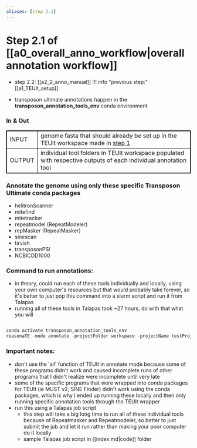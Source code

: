 ```yaml
---
aliases: [step 2.1]
---
```

# Step 2.1 of [[a0_overall_anno_workflow|overall annotation workflow]]
- step 2.2: [[a2_2_anno_manual]]
!!! info "previous step:"
    [[a1_TEUlt_setup]]
    
- transposon ultimate annotations happen in the **transposon_annotation_tools_env** conda environment

### In & Out
<table cellpadding="5" style="border: 1px solid black">
    <tr style="border: 1px solid black">
        <td style="border: 1px solid black" >INPUT</td>
        <td style="border: 1px solid black">genome fasta that should already be set up in the TEUlt workspace made in <a href="1_TEUlt_setup.md" class="internal-link">step 1</a></td>
    </tr>
    <tr>
        <td style="border: 1px solid black">OUTPUT</td>
        <td style="border: 1px solid black">individual tool folders in TEUlt workspace populated with respective outputs of each individual annotation tool</td>
    </tr>
</table>


### Annotate the genome using only these specific Transposon Ultimate conda packages
- helitronScanner
- mitefind
- mitetracker
- repeatmodel (RepeatModeler)
- repMasker (RepeatMasker)
- sinescan
- tirvish
- transposonPSI
- NCBICDD1000

### Command to run annotations:
- in theory, could run each of these tools individually and locally, using your own computer's resources but that would probably take forever, so it's better to just pop this command into a slurm script and run it from Talapas
- running all of these tools in Talapas took ~27 hours, do with that what you will

```python

conda activate transposon_annotation_tools_env
reasonaTE -mode annotate -projectFolder workspace -projectName testProject -tool <toolname>

```


### Important notes:
- don't use the 'all' function of TEUlt in annotate mode because some of these programs didn't work and caused incomplete runs of other programs that I didn't realize were incomplete until very late
- some of the specific programs that were wrapped into conda packages for TEUlt (ie MUST v2, SINE Finder) didn't work using the conda packages, which is why I ended up running these locally and then only running specific annotation tools through the TEUlt wrapper
- run this using a Talapas job script 
	- this step will take a big long time to run all of these individual tools because of Repeatmasker and Repeatmodeler, so better to just submit the job and let  it run rather than making your poor computer do it locally
    - sample Talapas job script in [[index.md|code]] folder 

